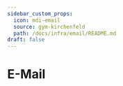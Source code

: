 ```yaml
---
sidebar_custom_props:
  icon: mdi-email
  source: gym-kirchenfeld
  path: /docs/infra/email/README.md
draft: false
---
```


#  E-Mail


<Features />
